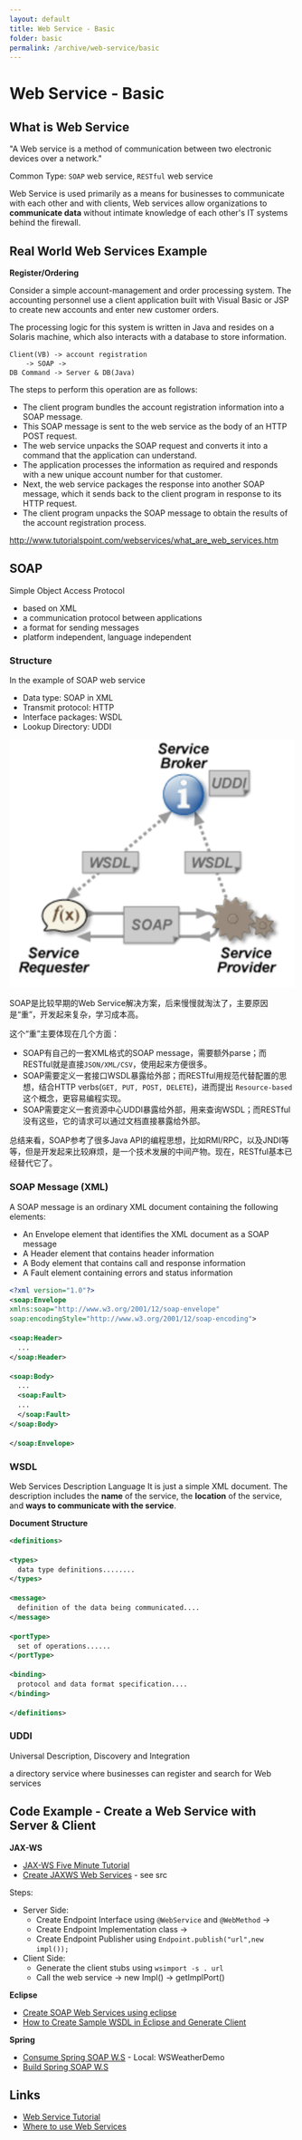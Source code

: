 ```yaml
---
layout: default
title: Web Service - Basic
folder: basic
permalink: /archive/web-service/basic
---
```


# Web Service - Basic

## What is Web Service

"A Web service is a method of communication between two electronic devices over a network."

Common Type: `SOAP` web service, `RESTful` web service

Web Service is used primarily as a means for businesses to communicate with each other and with clients, Web services allow organizations to **communicate data** without intimate knowledge of each other's IT systems behind the firewall.

## Real World Web Services Example

**Register/Ordering**

Consider a simple account-management and order processing system. The accounting personnel use a client application built with Visual Basic or JSP to create new accounts and enter new customer orders.

The processing logic for this system is written in Java and resides on a Solaris machine, which also interacts with a database to store information.

~~~
Client(VB) -> account registration
	-> SOAP ->
DB Command -> Server & DB(Java)
~~~

The steps to perform this operation are as follows:

- The client program bundles the account registration information into a SOAP message.
- This SOAP message is sent to the web service as the body of an HTTP POST request.
- The web service unpacks the SOAP request and converts it into a command that the application can understand.
- The application processes the information as required and responds with a new unique account number for that customer.
- Next, the web service packages the response into another SOAP message, which it sends back to the client program in response to its HTTP request.
- The client program unpacks the SOAP message to obtain the results of the account registration process.

<http://www.tutorialspoint.com/webservices/what_are_web_services.htm>

## SOAP

Simple Object Access Protocol

- based on XML
- a communication protocol between applications
- a format for sending messages
- platform independent, language independent

### Structure

In the example of SOAP web service

- Data type: SOAP in XML
- Transmit protocol: HTTP
- Interface packages: WSDL
- Lookup Directory: UDDI

![web service](./img/web-service.png)

SOAP是比较早期的Web Service解决方案，后来慢慢就淘汰了，主要原因是“重”，开发起来复杂，学习成本高。

这个“重”主要体现在几个方面：
- SOAP有自己的一套XML格式的SOAP message，需要额外parse；而RESTful就是直接`JSON/XML/CSV`，使用起来方便很多。
- SOAP需要定义一套接口WSDL暴露给外部；而RESTful用规范代替配置的思想，结合HTTP verbs(`GET, PUT, POST, DELETE`)，进而提出 `Resource-based` 这个概念，更容易编程实现。
- SOAP需要定义一套资源中心UDDI暴露给外部，用来查询WSDL；而RESTful没有这些，它的请求可以通过文档直接暴露给外部。

总结来看，SOAP参考了很多Java API的编程思想，比如RMI/RPC，以及JNDI等等，但是开发起来比较麻烦，是一个技术发展的中间产物。现在，RESTful基本已经替代它了。

### SOAP Message (XML)

A SOAP message is an ordinary XML document containing the following elements:

- An Envelope element that identifies the XML document as a SOAP message
- A Header element that contains header information
- A Body element that contains call and response information
- A Fault element containing errors and status information

~~~ xml
<?xml version="1.0"?>
<soap:Envelope
xmlns:soap="http://www.w3.org/2001/12/soap-envelope"
soap:encodingStyle="http://www.w3.org/2001/12/soap-encoding">

<soap:Header>
  ...
</soap:Header>

<soap:Body>
  ...
  <soap:Fault>
  ...
  </soap:Fault>
</soap:Body>

</soap:Envelope>
~~~

### WSDL

Web Services Description Language
It is just a simple XML document.
The description includes the **name** of the service, the **location** of the service, and **ways to communicate with the service**.

**Document Structure**

~~~ xml
<definitions>

<types>
  data type definitions........
</types>

<message>
  definition of the data being communicated....
</message>

<portType>
  set of operations......
</portType>

<binding>
  protocol and data format specification....
</binding>

</definitions>
~~~

### UDDI

Universal Description, Discovery and Integration

a directory service where businesses can register and search for Web services

## Code Example - Create a Web Service with Server & Client

**JAX-WS**

- [JAX-WS Five Minute Tutorial](http://java.dzone.com/articles/jax-ws-hello-world)
- [Create JAXWS Web Services](http://www.java2blog.com/2013/03/jaxws-web-service-eclipse-tutorial.html) - see src

Steps:

- Server Side:
	- Create Endpoint Interface using `@WebService` and `@WebMethod` ->
  - Create Endpoint Implementation class ->
  - Create Endpoint Publisher using `Endpoint.publish("url",new impl());`
- Client Side:
  - Generate the client stubs using `wsimport -s . url`
  - Call the web service -> new Impl() -> getImplPort()

**Eclipse**

- [Create SOAP Web Services using eclipse](http://www.java2blog.com/2013/03/soap-web-service-example-in-java-using.html)
- [How to Create Sample WSDL in Eclipse and Generate Client](http://crunchify.com/create-sample-wsdl-in-eclipse-and-generate-client/)

**Spring**

- [Consume Spring SOAP W.S](https://spring.io/guides/gs/consuming-web-service/) - Local: WSWeatherDemo
- [Build Spring SOAP W.S](http://briansjavablog.blogspot.com/2013/01/spring-web-services-tutorial.html)

## Links

- [Web Service Tutorial](http://www.java2blog.com/2013/03/soap-web-service-tutorial.html)
- [Where to use Web Services](http://www.computerworld.com/article/2566429/app-development/book-excerpt--when-to-use-web-services.html)

